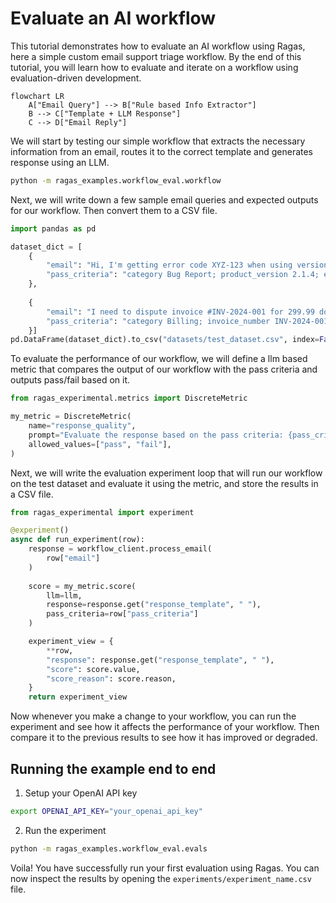 # Evaluate an AI workflow

This tutorial demonstrates how to evaluate an AI workflow using Ragas, here a simple custom email support triage workflow. By the end of this tutorial, you will learn how to evaluate and iterate on a workflow using evaluation-driven development.

```mermaid
flowchart LR
    A["Email Query"] --> B["Rule based Info Extractor"]
    B --> C["Template + LLM Response"]
    C --> D["Email Reply"]
```

We will start by testing our simple workflow that extracts the necessary information from an email, routes it to the correct template and generates response using an LLM.

```bash
python -m ragas_examples.workflow_eval.workflow
```


Next, we will write down a few sample email queries and expected outputs for our workflow. Then convert them to a CSV file.

```python
import pandas as pd

dataset_dict = [
    {
        "email": "Hi, I'm getting error code XYZ-123 when using version 2.1.4 of your software. Please help!",
        "pass_criteria": "category Bug Report; product_version 2.1.4; error_code XYZ-123; response references both version and error code"
    },
    
    {
        "email": "I need to dispute invoice #INV-2024-001 for 299.99 dollars. The charge seems incorrect.",
        "pass_criteria": "category Billing; invoice_number INV-2024-001; amount 299.99; response references invoice and dispute process"
    }]
pd.DataFrame(dataset_dict).to_csv("datasets/test_dataset.csv", index=False)
```

To evaluate the performance of our workflow, we will define a llm based metric that compares the output of our workflow with the pass criteria and outputs pass/fail based on it.

```python
from ragas_experimental.metrics import DiscreteMetric

my_metric = DiscreteMetric(
    name="response_quality",
    prompt="Evaluate the response based on the pass criteria: {pass_criteria}. Does the response meet the criteria? Return 'pass' or 'fail'.\nResponse: {response}",
    allowed_values=["pass", "fail"],
)
```

Next, we will write the evaluation experiment loop that will run our workflow on the test dataset and evaluate it using the metric, and store the results in a CSV file.

```python
from ragas_experimental import experiment

@experiment()
async def run_experiment(row):
    response = workflow_client.process_email(
        row["email"]
    )
    
    score = my_metric.score(
        llm=llm,
        response=response.get("response_template", " "),
        pass_criteria=row["pass_criteria"]
    )

    experiment_view = {
        **row,
        "response": response.get("response_template", " "),
        "score": score.value,
        "score_reason": score.reason,
    }
    return experiment_view
```

Now whenever you make a change to your workflow, you can run the experiment and see how it affects the performance of your workflow. Then compare it to the previous results to see how it has improved or degraded.

## Running the example end to end
1. Setup your OpenAI API key
```bash
export OPENAI_API_KEY="your_openai_api_key"
```

2. Run the experiment
```bash
python -m ragas_examples.workflow_eval.evals
```

Voila! You have successfully run your first evaluation using Ragas. You can now inspect the results by opening the `experiments/experiment_name.csv` file.